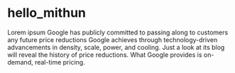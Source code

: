 # hello_mithun
Lorem ipsum
Google has publicly committed to passing along to customers any future price reductions Google achieves through technology-driven advancements in density, scale, power, and cooling. Just a look at its blog will reveal the history of price reductions. What Google provides is on-demand, real-time pricing.

